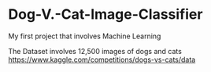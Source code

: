 # Dog-V.-Cat-Image-Classifier
My first project that involves Machine Learning 


The Dataset involves 12,500 images of dogs and cats <br/>
https://www.kaggle.com/competitions/dogs-vs-cats/data
